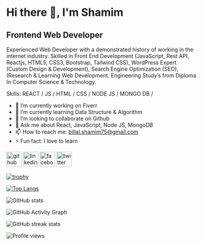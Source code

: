 # Hi there 👋, I'm Shamim
## Frontend Web Developer
Experienced Web Developer with a demonstrated history of working in the internet industry. Skilled in Front End Development (JavaScript, Rest API, Reactjs, HTML5, CSS3, Bootstrap, Tailwind CSS), WordPress Expert (Custom Design & Development), Search Engine Optimization (SEO), (Research & Learning Web Development. Engineering Study’s from Diploma In Computer Science & Technology.

Skills: REACT / JS / HTML / CSS / NODE JS / MONGO DB /

- 🔭 I’m currently working on Fiverr 
- 🌱 I’m currently learning Data Structure & Algorithm 
- 👯 I’m looking to collaborate on Github 
- 💬 Ask me about React, JavaScript, Node JS, MongoDB 
- 📫 How to reach me: billal.shamim75@gmail.com 
- ⚡ Fun fact: I love to learn 


[<img src='https://cdn.jsdelivr.net/npm/simple-icons@3.0.1/icons/github.svg' alt='github' height='40'>](https://github.com/ShamimHosen75)  [<img src='https://cdn.jsdelivr.net/npm/simple-icons@3.0.1/icons/linkedin.svg' alt='linkedin' height='40'>](https://www.linkedin.com/in/billal-hosen-shamim/)  [<img src='https://cdn.jsdelivr.net/npm/simple-icons@3.0.1/icons/facebook.svg' alt='facebook' height='40'>](https://www.facebook.com/billal.hosen.shamim96)  [<img src='https://cdn.jsdelivr.net/npm/simple-icons@3.0.1/icons/twitter.svg' alt='twitter' height='40'>](https://twitter.com/Shamimhosen7575)  

[![trophy](https://github-profile-trophy.vercel.app/?username=ShamimHosen75)](https://github.com/ryo-ma/github-profile-trophy)

[![Top Langs](https://github-readme-stats.vercel.app/api/top-langs/?username=ShamimHosen75)](https://github.com/anuraghazra/github-readme-stats)

![GitHub stats](https://github-readme-stats.vercel.app/api?username=ShamimHosen75&show_icons=true&count_private=true)  

![GitHub Activity Graph](https://activity-graph.herokuapp.com/graph?username=ShamimHosen75)  

![GitHub streak stats](https://github-readme-streak-stats.herokuapp.com/?user=ShamimHosen75)  

![Profile views](https://gpvc.arturio.dev/ShamimHosen75)  
